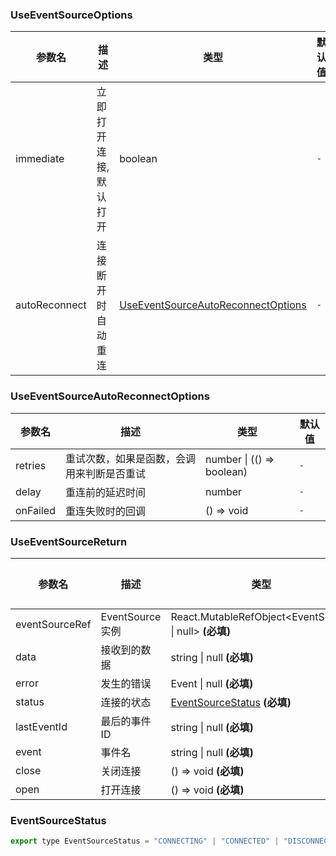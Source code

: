 ### UseEventSourceOptions

|参数名|描述|类型|默认值|
|---|---|---|---|
|immediate|立即打开连接, 默认打开|boolean |`-`|
|autoReconnect|连接断开时自动重连|[UseEventSourceAutoReconnectOptions](#UseEventSourceAutoReconnectOptions) |`-`|

### UseEventSourceAutoReconnectOptions

|参数名|描述|类型|默认值|
|---|---|---|---|
|retries|重试次数，如果是函数，会调用来判断是否重试|number \| (() => boolean) |`-`|
|delay|重连前的延迟时间|number |`-`|
|onFailed|重连失败时的回调|() => void |`-`|

### UseEventSourceReturn

|参数名|描述|类型|默认值|
|---|---|---|---|
|eventSourceRef|EventSource 实例|React.MutableRefObject&lt;EventSource \| null&gt;  **(必填)**|`-`|
|data|接收到的数据|string \| null  **(必填)**|`-`|
|error|发生的错误|Event \| null  **(必填)**|`-`|
|status|连接的状态|[EventSourceStatus](#EventSourceStatus)  **(必填)**|`-`|
|lastEventId|最后的事件 ID|string \| null  **(必填)**|`-`|
|event|事件名|string \| null  **(必填)**|`-`|
|close|关闭连接|() => void  **(必填)**|`-`|
|open|打开连接|() => void  **(必填)**|`-`|

### EventSourceStatus

```js
export type EventSourceStatus = "CONNECTING" | "CONNECTED" | "DISCONNECTED";
```